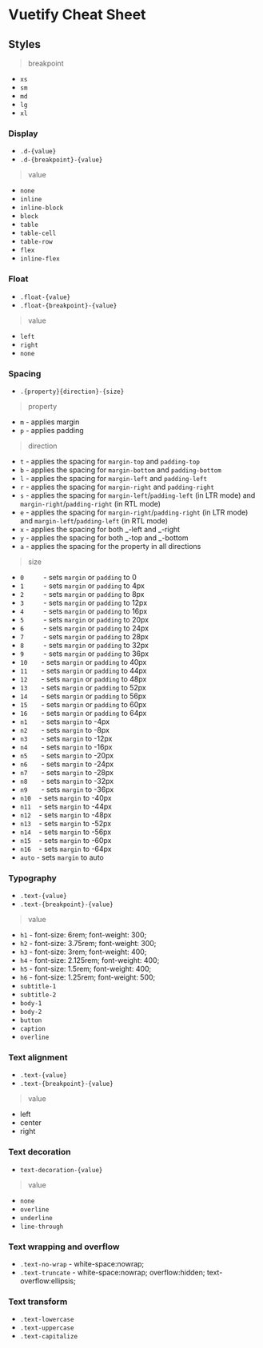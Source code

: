 # Vuetify Cheat Sheet

## Styles

> breakpoint

- `xs`
- `sm`
- `md`
- `lg`
- `xl`

### Display

- `.d-{value}`
- `.d-{breakpoint}-{value}`

> value

- `none`
- `inline`
- `inline-block`
- `block`
- `table`
- `table-cell`
- `table-row`
- `flex`
- `inline-flex`

### Float

- `.float-{value}`
- `.float-{breakpoint}-{value}`

> value

- `left`
- `right`
- `none`

### Spacing

- `.{property}{direction}-{size}`

> property

- `m` - applies margin
- `p` - applies padding

> direction

- `t` - applies the spacing for `margin-top` and `padding-top`
- `b` - applies the spacing for `margin-bottom` and `padding-bottom`
- `l` - applies the spacing for `margin-left` and `padding-left`
- `r` - applies the spacing for `margin-right` and `padding-right`
- `s` - applies the spacing for `margin-left`/`padding-left` (in LTR mode) and `margin-right`/`padding-right` (in RTL mode)
- `e` - applies the spacing for `margin-right`/`padding-right` (in LTR mode) and `margin-left`/`padding-left` (in RTL mode)
- `x` - applies the spacing for both _-left and _-right
- `y` - applies the spacing for both _-top and _-bottom
- `a` - applies the spacing for the property in all directions

> size

- `0` &nbsp;&nbsp;&nbsp;&nbsp;&nbsp;&nbsp;&nbsp;&nbsp; - sets `margin` or `padding` to 0
- `1` &nbsp;&nbsp;&nbsp;&nbsp;&nbsp;&nbsp;&nbsp;&nbsp; - sets `margin` or `padding` to 4px
- `2` &nbsp;&nbsp;&nbsp;&nbsp;&nbsp;&nbsp;&nbsp;&nbsp; - sets `margin` or `padding` to 8px
- `3` &nbsp;&nbsp;&nbsp;&nbsp;&nbsp;&nbsp;&nbsp;&nbsp; - sets `margin` or `padding` to 12px
- `4` &nbsp;&nbsp;&nbsp;&nbsp;&nbsp;&nbsp;&nbsp;&nbsp; - sets `margin` or `padding` to 16px
- `5` &nbsp;&nbsp;&nbsp;&nbsp;&nbsp;&nbsp;&nbsp;&nbsp; - sets `margin` or `padding` to 20px
- `6` &nbsp;&nbsp;&nbsp;&nbsp;&nbsp;&nbsp;&nbsp;&nbsp; - sets `margin` or `padding` to 24px
- `7` &nbsp;&nbsp;&nbsp;&nbsp;&nbsp;&nbsp;&nbsp;&nbsp; - sets `margin` or `padding` to 28px
- `8` &nbsp;&nbsp;&nbsp;&nbsp;&nbsp;&nbsp;&nbsp;&nbsp; - sets `margin` or `padding` to 32px
- `9` &nbsp;&nbsp;&nbsp;&nbsp;&nbsp;&nbsp;&nbsp;&nbsp; - sets `margin` or `padding` to 36px
- `10` &nbsp;&nbsp;&nbsp;&nbsp;&nbsp; - sets `margin` or `padding` to 40px
- `11` &nbsp;&nbsp;&nbsp;&nbsp;&nbsp; - sets `margin` or `padding` to 44px
- `12` &nbsp;&nbsp;&nbsp;&nbsp;&nbsp; - sets `margin` or `padding` to 48px
- `13` &nbsp;&nbsp;&nbsp;&nbsp;&nbsp; - sets `margin` or `padding` to 52px
- `14` &nbsp;&nbsp;&nbsp;&nbsp;&nbsp; - sets `margin` or `padding` to 56px
- `15` &nbsp;&nbsp;&nbsp;&nbsp;&nbsp; - sets `margin` or `padding` to 60px
- `16` &nbsp;&nbsp;&nbsp;&nbsp;&nbsp; - sets `margin` or `padding` to 64px
- `n1` &nbsp;&nbsp;&nbsp;&nbsp;&nbsp; - sets `margin` to -4px
- `n2` &nbsp;&nbsp;&nbsp;&nbsp;&nbsp; - sets `margin` to -8px
- `n3` &nbsp;&nbsp;&nbsp;&nbsp;&nbsp; - sets `margin` to -12px
- `n4` &nbsp;&nbsp;&nbsp;&nbsp;&nbsp; - sets `margin` to -16px
- `n5` &nbsp;&nbsp;&nbsp;&nbsp;&nbsp; - sets `margin` to -20px
- `n6` &nbsp;&nbsp;&nbsp;&nbsp;&nbsp; - sets `margin` to -24px
- `n7` &nbsp;&nbsp;&nbsp;&nbsp;&nbsp; - sets `margin` to -28px
- `n8` &nbsp;&nbsp;&nbsp;&nbsp;&nbsp; - sets `margin` to -32px
- `n9` &nbsp;&nbsp;&nbsp;&nbsp;&nbsp; - sets `margin` to -36px
- `n10` &nbsp;&nbsp; - sets `margin` to -40px
- `n11` &nbsp;&nbsp; - sets `margin` to -44px
- `n12` &nbsp;&nbsp; - sets `margin` to -48px
- `n13` &nbsp;&nbsp; - sets `margin` to -52px
- `n14` &nbsp;&nbsp; - sets `margin` to -56px
- `n15` &nbsp;&nbsp; - sets `margin` to -60px
- `n16` &nbsp;&nbsp; - sets `margin` to -64px
- `auto` - sets `margin` to auto

### Typography

- `.text-{value}`
- `.text-{breakpoint}-{value}`

> value

- `h1` - font-size: 6rem; font-weight: 300;
- `h2` - font-size: 3.75rem; font-weight: 300;
- `h3` - font-size: 3rem; font-weight: 400;
- `h4` - font-size: 2.125rem; font-weight: 400;
- `h5` - font-size: 1.5rem; font-weight: 400;
- `h6` - font-size: 1.25rem; font-weight: 500;
- `subtitle-1`
- `subtitle-2`
- `body-1`
- `body-2`
- `button`
- `caption`
- `overline`

### Text alignment

- `.text-{value}`
- `.text-{breakpoint}-{value}`

> value

- left
- center
- right

### Text decoration

- `text-decoration-{value}`

> value

- `none`
- `overline`
- `underline`
- `line-through`

### Text wrapping and overflow

- `.text-no-wrap` - white-space:nowrap;
- `.text-truncate` - white-space:nowrap; overflow:hidden; text-overflow:ellipsis;

### Text transform

- `.text-lowercase`
- `.text-uppercase`
- `.text-capitalize`
